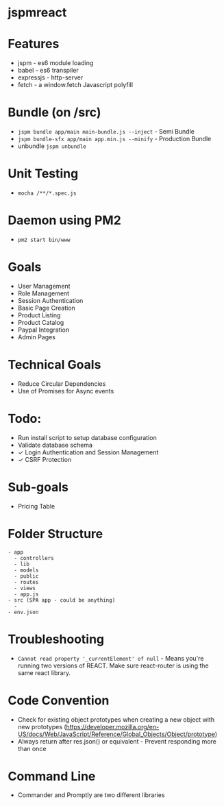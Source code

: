 # jspmreact

# Features
- jspm - es6 module loading
- babel - es6 transpiler
- expressjs - http-server
- fetch - a window.fetch Javascript polyfill

# Bundle (on /src)
- `jspm bundle app/main main-bundle.js --inject` - Semi Bundle
- `jspm bundle-sfx app/main app.min.js --minify` - Production Bundle
- unbundle `jspm unbundle`

# Unit Testing
- `mocha /**/*.spec.js`

# Daemon using PM2
- `pm2 start bin/www`

# Goals
- User Management
- Role Management
- Session Authentication
- Basic Page Creation
- Product Listing
- Product Catalog
- Paypal Integration
- Admin Pages

# Technical Goals
- Reduce Circular Dependencies
- Use of Promises for Async events

# Todo:
- Run install script to setup database configuration
- Validate database schema
- &#x2713; Login Authentication and Session Management
- &#x2713; CSRF Protection

# Sub-goals
- Pricing Table

# Folder Structure
```
- app
  - controllers
  - lib
  - models
  - public
  - routes
  - views
  - app.js
- src (SPA app - could be anything)
  -
- env.json
```

# Troubleshooting
- `Cannot read property '_currentElement' of null` - Means you're running two versions of REACT.
Make sure react-router is using the same react library.

# Code Convention
- Check for existing object prototypes when creating a new object with new prototypes (https://developer.mozilla.org/en-US/docs/Web/JavaScript/Reference/Global_Objects/Object/prototype)
- Always return after res.json() or equivalent - Prevent responding more than once

# Command Line
- Commander and Promptly are two different libraries
